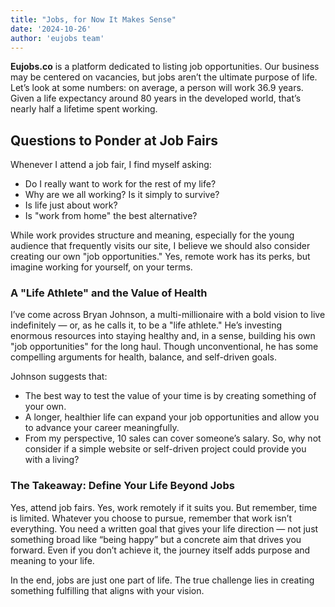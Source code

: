 ```yaml
---
title: "Jobs, for Now It Makes Sense"
date: '2024-10-26'
author: 'eujobs team'
---
```


**Eujobs.co** is a platform dedicated to listing job opportunities. Our business may be centered on vacancies, but jobs aren’t the ultimate purpose of life. Let’s look at some numbers: on average, a person will work 36.9 years. Given a life expectancy around 80 years in the developed world, that’s nearly half a lifetime spent working.

## Questions to Ponder at Job Fairs
Whenever I attend a job fair, I find myself asking:
- Do I really want to work for the rest of my life?
- Why are we all working? Is it simply to survive?
- Is life just about work?
- Is "work from home" the best alternative?

While work provides structure and meaning, especially for the young audience that frequently visits our site, I believe we should also consider creating our own "job opportunities." Yes, remote work has its perks, but imagine working for yourself, on your terms.

### A "Life Athlete" and the Value of Health
I’ve come across Bryan Johnson, a multi-millionaire with a bold vision to live indefinitely — or, as he calls it, to be a "life athlete." He’s investing enormous resources into staying healthy and, in a sense, building his own "job opportunities" for the long haul. Though unconventional, he has some compelling arguments for health, balance, and self-driven goals.

Johnson suggests that:
- The best way to test the value of your time is by creating something of your own.
- A longer, healthier life can expand your job opportunities and allow you to advance your career meaningfully.
- From my perspective, 10 sales can cover someone’s salary. So, why not consider if a simple website or self-driven project could provide you with a living?

### The Takeaway: Define Your Life Beyond Jobs
Yes, attend job fairs. Yes, work remotely if it suits you. But remember, time is limited. Whatever you choose to pursue, remember that work isn’t everything. You need a written goal that gives your life direction — not just something broad like “being happy” but a concrete aim that drives you forward. Even if you don’t achieve it, the journey itself adds purpose and meaning to your life.

In the end, jobs are just one part of life. The true challenge lies in creating something fulfilling that aligns with your vision.
